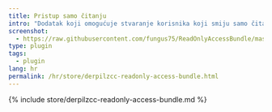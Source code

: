 ```yaml
---
title: Pristup samo čitanju
intro: "Dodatak koji omogućuje stvaranje korisnika koji smiju samo čitati vremena zabilježena za određeno poduzeće."
screenshot: 
  - https://raw.githubusercontent.com/fungus75/ReadOnlyAccessBundle/master/screenshot.jpg
type: plugin
tags: 
  - plugin
lang: hr
permalink: /hr/store/derpilzcc-readonly-access-bundle.html
---
```


{% include store/derpilzcc-readonly-access-bundle.md %}
